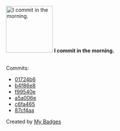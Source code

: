 <img src="https://my-badges.github.io/my-badges/morning-commits.png" alt="I commit in the morning." title="I commit in the morning." width="128">
<strong>I commit in the morning.</strong>
<br><br>

Commits:

- <a href="https://github.com/kingstar0118/MERNBlogApp/commit/01724b630ca1ac7734fca803facfe7b4ff6a50b6">01724b6</a>
- <a href="https://github.com/kingstar0118/AIVideoStartKit/commit/b4f86e80b0d7f1c3703277a7dec1afaf18b0186c">b4f86e8</a>
- <a href="https://github.com/kingstar0118/AIVideoStartKit/commit/f99540e9103a93d09d4adcc5e3b36d85c894b490">f99540e</a>
- <a href="https://github.com/kingstar0118/AIVideoStartKit/commit/a5a006e25587e233cda5d41cce7a6614411672d9">a5a006e</a>
- <a href="https://github.com/kingstar0118/AIVideoStartKit/commit/c6fa4651a20582ba8f8f74b8826ad7370c82824d">c6fa465</a>
- <a href="https://github.com/kingstar0118/MERNBlogApp/commit/87cf4aa5969d466a02947c77dfd359bd4c37c90c">87cf4aa</a>


Created by <a href="https://github.com/my-badges/my-badges">My Badges</a>